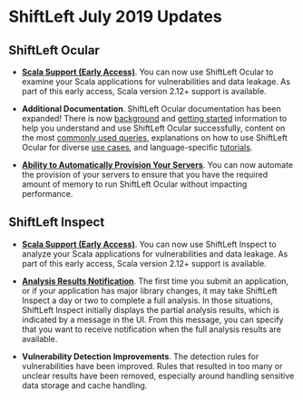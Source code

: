 # ShiftLeft July 2019 Updates

## ShiftLeft Ocular

* **[Scala Support (Early Access)](../introduction/requirements.md)**. You can now use ShiftLeft Ocular to examine your Scala applications for vulnerabilities and data leakage. As part of this early access, Scala version 2.12+ support is available.

* **Additional Documentation**. ShiftLeft Ocular documentation has been expanded! There is now [background](https://docs.shiftleft.io/shiftleft/using-shiftleft-ocular/about-shiftleft-ocular) and [getting started](https://docs.shiftleft.io/shiftleft/using-shiftleft-ocular/getting-started) information to help you understand and use ShiftLeft Ocular successfully, content on the most [commonly used queries](https://docs.shiftleft.io/shiftleft/using-shiftleft-ocular/common-queries), explanations on how to use ShiftLeft Ocular for diverse [use cases](https://docs.shiftleft.io/shiftleft/using-shiftleft-ocular/use-cases), and language-specific [tutorials](https://docs.shiftleft.io/shiftleft/using-shiftleft-ocular/tutorials).

* **[Ability to Automatically Provision Your Servers](../using-ocular/about/ocular-memory-size.md)**. You can now automate the provision of your servers to ensure that you have the required amount of memory to run ShiftLeft Ocular without impacting performance.
      
## ShiftLeft Inspect

* **[Scala Support (Early Access)](../introduction/requirements.md)**. You can now use ShiftLeft Inspect to analyze your Scala applications for vulnerabilities and data leakage. As part of this early access, Scala version 2.12+ support is available.

* **[Analysis Results Notification](../using-inspect-protect/inspect/analysis-results.md)**. The first time you submit an application, or if your application has major library changes, it may take ShiftLeft Inspect a day or two to complete a full analysis. In those situations, ShiftLeft Inspect initially displays the partial analysis results, which is indicated by a message in the UI. From this message, you can specify that you want to receive notification when the full analysis results are available.

* **Vulnerability Detection Improvements**. The detection rules for vulnerabilities have been improved. Rules that resulted in too many or unclear results have been removed, especially around handling sensitive data storage and cache handling.
